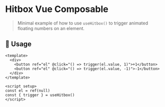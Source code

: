 # Hitbox Vue Composable

> Minimal example of how to use `useHitbox()` to trigger animated floating numbers on an element.

## 🔧 Usage

```vue
<template>
  <div>
    <button ref="el" @click="() => trigger(el.value, 1)">+1</button>
    <button ref="el" @click="() => trigger(el.value, -1)">-1</button>
  </div>
</template>

<script setup>
const el = ref(null)
const { trigger } = useHitbox()
</script>
